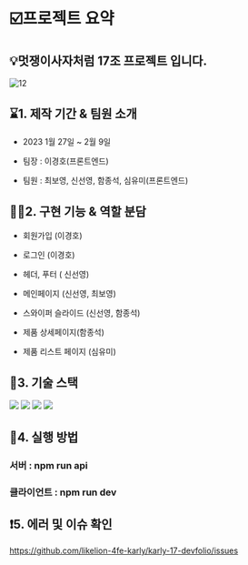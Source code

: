 # ☑️프로젝트 요약 
## 💡멋쟁이사자처럼 17조 프로젝트 입니다.

![12](https://user-images.githubusercontent.com/65242726/217400137-8685dffb-c79d-4a0d-b2e3-ec68f6956a65.PNG)


## ⌛1. 제작 기간 & 팀원 소개
- 2023 1월 27일 ~ 2월 9일

- 팀장 : 이경호(프론트엔드)

- 팀원 : 최보영, 신선영, 함종석, 심유미(프론트엔드)


## 🧑‍💻2. 구현 기능 & 역할 분담
- 회원가입 (이경호)

- 로그인 (이경호)

- 헤더, 푸터 ( 신선영)

- 메인페이지 (신선영, 최보영)

- 스와이퍼 슬라이드 (신선영, 함종석)

- 제품 상세페이지(함종석)

- 제품 리스트 페이지 (심유미)


## 📖3. 기술 스택
<img src="https://img.shields.io/badge/javascript-F7DF1E?style=for-the-badge&logo=javascript&logoColor=black">  <img src="https://img.shields.io/badge/html-E34F26?style=for-the-badge&logo=html5&logoColor=white">  <img src="https://img.shields.io/badge/css-1572B6?style=for-the-badge&logo=css3&logoColor=white">  <img src="https://img.shields.io/badge/github-181717?style=for-the-badge&logo=oracle&logoColor=white">


## 👋4. 실행 방법
### 서버 : npm run api <br />

### 클라이언트 : npm run dev


## ❗5. 에러 및 이슈 확인
https://github.com/likelion-4fe-karly/karly-17-devfolio/issues
